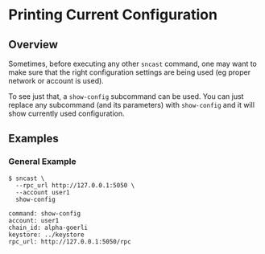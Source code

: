 # Printing Current Configuration

## Overview

Sometimes, before executing any other `sncast` command, one may want to make sure that the right
configuration settings are being used (eg proper network or account is used).

To see just that, a `show-config` subcommand can be used. You can just
replace any subcommand (and its parameters) with `show-config` and it will show currently used configuration.


## Examples

### General Example

```shell
$ sncast \
  --rpc_url http://127.0.0.1:5050 \
  --account user1
  show-config

command: show-config
account: user1
chain_id: alpha-goerli
keystore: ../keystore
rpc_url: http://127.0.0.1:5050/rpc
```